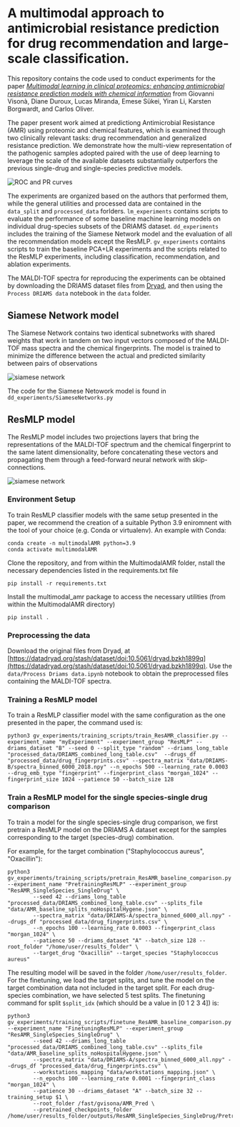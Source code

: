 # A multimodal approach to antimicrobial resistance prediction for drug recommendation and large-scale classification.


This repository contains the code used to conduct experiments for the paper [_Multimodal learning in clinical proteomics: enhancing antimicrobial resistance prediction models with chemical information_](https://doi.org/10.1093/bioinformatics/btad717) from Giovanni Visonà, Diane Duroux, Lucas Miranda, Emese Sükei, Yiran Li, Karsten Borgwardt, and Carlos Oliver.

The paper present work aimed at predictiong Antimicrobial Resistance (AMR) using proteomic and chemical features, which is examined through two clinically relevant tasks: drug recommendation and generalized resistance prediction. We demonstrate how the multi-view representation of the pathogenic samples adopted paired with the use of deep learning to  leverage the scale of the available datasets substantially outperfors the previous single-drug and single-species predictive models.

![ROC and PR curves](images/curves.png "Comparison of ROC and PR curves for a few pathogen-antimicrobial combinations, that show the potential of deep learning multimodal models.")


The experiments are organized based on the authors that performed them, while the general utilities and processed data are contained in the `data_split` and `processed_data` forlders. 
`lm_experiments` contains scripts to evaluate the performance of some baseline machine learning models on individual drug-species subsets of the DRIAMS dataset.
`dd_experiments` includes the training of the Siamese Network model and the evaluation of all the recommendation models except the ResMLP.
`gv_experiments` contains scripts to train the baseline PCA+LR experiments and the scripts related to the ResMLP experiments, including classification, recommendation, and ablation experiments.

The MALDI-TOF spectra for reproducing the experiments can be obtained by downloading the DRIAMS dataset files from [Dryad](https://datadryad.org/stash/dataset/doi:10.5061/dryad.bzkh1899q), and then using the `Process DRIAMS data` notebook in the `data` folder.


## Siamese Network model

The Siamese Network contains two identical subnetworks with shared weights that work in tandem on two input vectors composed of the MALDI-TOF mass spectra and the chemical fingerprints. The model is trained to minimize the difference between the actual and predicted similarity between pairs of observations

![siamese network](images/Siamese.png "Architecture of the Siamese Network")

The code for the Siamese Netowork model is found in `dd_experiments/SiameseNetworks.py`


## ResMLP model

The ResMLP model includes two projections layers that bring the representations of the MALDI-TOF spectrum and the chemical fingerprint to the same latent dimensionality, before concatenating these vectors and propagating them through a feed-forward neural network with skip-connections.


![siamese network](images/ResMLP.png "Architecture of the ResMLP model")

### Environment Setup

To train ResMLP classifier models with the same setup presented in the paper, we recommend the creation of a suitable Python 3.9 eniromnent with the tool of your choice (e.g. Conda or virtualenv). An example with Conda:

```
conda create -n multimodalAMR python=3.9
conda activate multimodalAMR
```

Clone the repository, and from within the MultimodalAMR folder, nstall the necessary dependencies listed in the requirements.txt file

```
pip install -r requirements.txt
```

Install the multimodal_amr package to access the necessary utilities (from within the MultimodalAMR directory)
```
pip install .
```

### Preprocessing the data

Download the original files from Dryad, at [https://datadryad.org/stash/dataset/doi:10.5061/dryad.bzkh1899q](https://datadryad.org/stash/dataset/doi:10.5061/dryad.bzkh1899q).
Use the `data/Process Driams data.ipynb` notebook to obtain the preprocessed files containing the MALDI-TOF spectra.



### Training a ResMLP model

To train a ResMLP classifier model with the same configuration as the one presented in the paper, the command used is:

```
python3 gv_experiments/training_scripts/train_ResAMR_classifier.py --experiment_name "myExperiment" --experiment_group "ResMLP" --driams_dataset "B" --seed 0 --split_type "random" --driams_long_table "processed_data/DRIAMS_combined_long_table.csv"  --drugs_df "processed_data/drug_fingerprints.csv" --spectra_matrix "data/DRIAMS-B/spectra_binned_6000_2018.npy" --n_epochs 500 --learning_rate 0.0003 --drug_emb_type "fingerprint" --fingerprint_class "morgan_1024" --fingerprint_size 1024 --patience 50 --batch_size 128
```

### Train a ResMLP model for the single species-single drug comparison

To train a model for the single species-single drug comparison, we first pretrain a ResMLP model on the DRIAMS A dataset except for the samples corresponding to the target (species-drug) combination.

For example, for the target combination ("Staphylococcus aureus", "Oxacillin"):

```
python3 gv_experiments/training_scripts/pretrain_ResAMR_baseline_comparison.py --experiment_name "PretrainingResMLP" --experiment_group "ResAMR_SingleSpecies_SingleDrug" \
        --seed 42 --driams_long_table "processed_data/DRIAMS_combined_long_table.csv" --splits_file "data/AMR_baseline_splits_noHospitalHygene.json" \
        --spectra_matrix "data/DRIAMS-A/spectra_binned_6000_all.npy" --drugs_df "processed_data/drug_fingerprints.csv" \
        --n_epochs 100 --learning_rate 0.0003 --fingerprint_class "morgan_1024" \
        --patience 50 --driams_dataset "A" --batch_size 128 --root_folder "/home/user/results_folder" \
        --target_drug "Oxacillin" --target_species "Staphylococcus aureus"
```

The resulting model will be saved in the folder `/home/user/results_folder`. For the finetuning, we load the target splits, and tune the model on the target combination data not included in the target split.
For each drug-species combination, we have selected 5 test splits. The finetuning command for split `$split_idx` (which should be a value in [0 1 2 3 4]) is:

```
python3 gv_experiments/training_scripts/finetune_ResAMR_baseline_comparison.py --experiment_name "FinetuningResMLP" --experiment_group "ResAMR_SingleSpecies_SingleDrug" \
        --seed 42 --driams_long_table "processed_data/DRIAMS_combined_long_table.csv" --splits_file "data/AMR_baseline_splits_noHospitalHygene.json" \
        --spectra_matrix "data/DRIAMS-A/spectra_binned_6000_all.npy" --drugs_df "processed_data/drug_fingerprints.csv" \
        --workstations_mapping "data/workstations_mapping.json" \
        --n_epochs 100 --learning_rate 0.0001 --fingerprint_class "morgan_1024" \
        --patience 30 --driams_dataset "A" --batch_size 32 --training_setup $1 \
        --root_folder /fast/gvisona/AMR_Pred \
        --pretrained_checkpoints_folder /home/user/results_folder/outputs/ResAMR_SingleSpecies_SingleDrug/PretrainingResMLP/42/checkpoints
```
